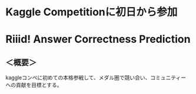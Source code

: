 # Kaggle Competitionに初日から参加
# Riiid! Answer Correctness Prediction

## ＜概要＞
kaggleコンペに初めての本格参戦して、メダル圏で競い合い、コミュニティーへの貢献を目標とする。


